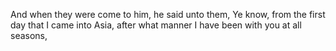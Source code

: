 And when they were come to him, he said unto them, Ye know, from the first day that I came into Asia, after what manner I have been with you at all seasons,
